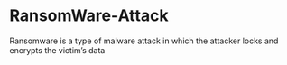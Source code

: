 # RansomWare-Attack
Ransomware is a type of malware attack in which the attacker locks and encrypts the victim’s data
